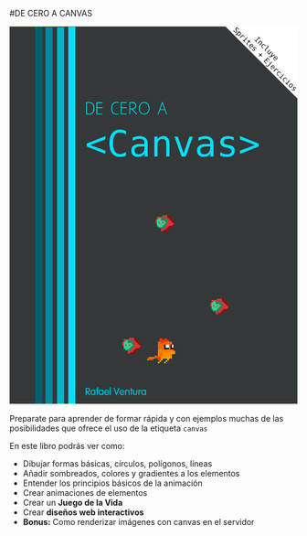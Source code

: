 #DE CERO A CANVAS

![](https://github.com/rafinskipg/introductioncanvas/raw/master/cover.jpg)

Preparate para aprender de formar rápida y con ejemplos muchas de las posibilidades que ofrece el uso de la etiqueta `canvas`

En este libro podrás ver como: 
- Dibujar formas básicas, círculos, polígonos, líneas
- Añadir sombreados, colores y gradientes a los elementos
- Entender los principios básicos de la animación
- Crear animaciones de elementos
- Crear un **Juego de la Vida**
- Crear **diseños web interactivos**
- **Bonus:** Como renderizar imágenes con canvas en el servidor